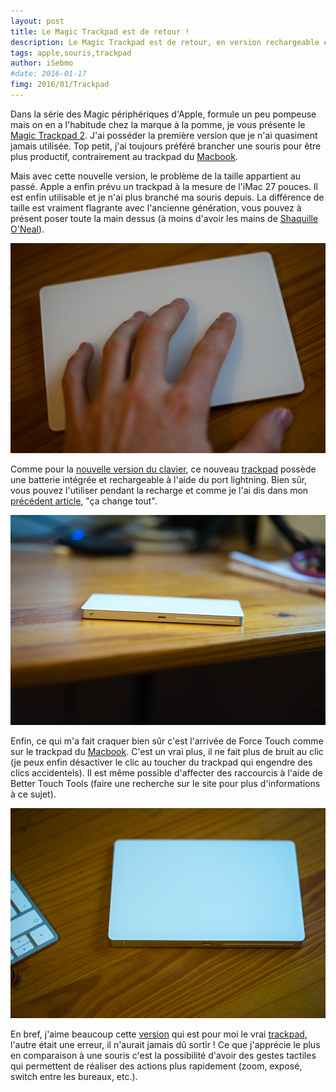 ```yaml
---
layout: post
title: Le Magic Trackpad est de retour !
description: Le Magic Trackpad est de retour, en version rechargeable et retour haptique. Est ce qu'il vous fera oublier la souris ? Réponse dans l'article.
tags: apple,souris,trackpad
author: iSebmo
#date: 2016-01-17
fimg: 2016/01/Trackpad
---
```

Dans la série des Magic périphériques d'Apple, formule un peu pompeuse mais on en a l'habitude chez la marque à la pomme, je vous présente le [Magic Trackpad 2][Magic Trackpad 2]. J'ai posséder la première version que je n'ai quasiment jamais utilisée. Top petit, j'ai toujours préféré brancher une souris pour être plus productif, contrairement au trackpad du [Macbook][Macbook].

Mais avec cette nouvelle version, le problème de la taille appartient au passé. Apple a enfin prévu un trackpad à la mesure de l'iMac 27 pouces. Il est enfin utilisable et je n'ai plus branché ma souris depuis. La différence de taille est vraiment flagrante avec l'ancienne génération, vous pouvez à présent poser toute la main dessus (à moins d'avoir les mains de [Shaquille O'Neal][Shaquille O'Neal]).

![trackpad apple taille](/images/2016/01/Trackpad-4.jpg)

Comme pour la [nouvelle version du clavier][keyboard], ce nouveau [trackpad][Magic Trackpad 2] possède une batterie intégrée et rechargeable à l'aide du port lightning. Bien sûr, vous pouvez l'utiliser pendant la recharge et comme je l'ai dis dans mon [précédent article][keyboard], "ça change tout".

![trackpad apple connexion](/images/2016/01/Trackpad-2.jpg)

Enfin, ce qui m'a fait craquer bien sûr c'est l'arrivée de Force Touch comme sur le trackpad du [Macbook][Macbook]. C'est un vrai plus, il ne fait plus de bruit au clic (je peux enfin désactiver le clic au toucher du trackpad qui engendre des clics accidentels). Il est même possible d'affecter des raccourcis à l'aide de Better Touch Tools (faire une recherche sur le site pour plus d'informations à ce sujet).

![trackpad apple](/images/2016/01/Trackpad-3.jpg)

En bref, j'aime beaucoup cette [version][Magic Trackpad 2] qui est pour moi le vrai [trackpad][Magic Trackpad 2], l'autre était une erreur, il n'aurait jamais dû sortir ! Ce que j'apprécie le plus en comparaison à une souris c'est la possibilité d'avoir des gestes tactiles qui permettent de réaliser des actions plus rapidement (zoom, exposé, switch entre les bureaux, etc.).

[keyboard]: http://tfada.fr/Magic-Keyboard.html
[Magic Trackpad 2]: http://www.amazon.fr/gp/product/B016MUBL4U?tag=tfadafr-21
[Macbook]: http://tfada.fr/MacBook.html
[Shaquille O'Neal]: https://fr.wikipedia.org/wiki/Shaquille_O%27Neal